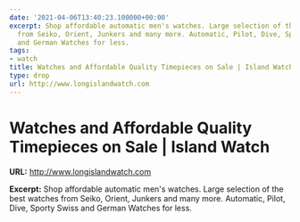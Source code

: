 ```yaml
---
date: '2021-04-06T13:40:23.100000+00:00'
excerpt: Shop affordable automatic men's watches. Large selection of the best watches
  from Seiko, Orient, Junkers and many more. Automatic, Pilot, Dive, Sporty Swiss
  and German Watches for less.
tags:
- watch
title: Watches and Affordable Quality Timepieces on Sale | Island Watch
type: drop
url: http://www.longislandwatch.com
---
```


# Watches and Affordable Quality Timepieces on Sale | Island Watch

**URL:** http://www.longislandwatch.com

**Excerpt:** Shop affordable automatic men's watches. Large selection of the best watches from Seiko, Orient, Junkers and many more. Automatic, Pilot, Dive, Sporty Swiss and German Watches for less.

